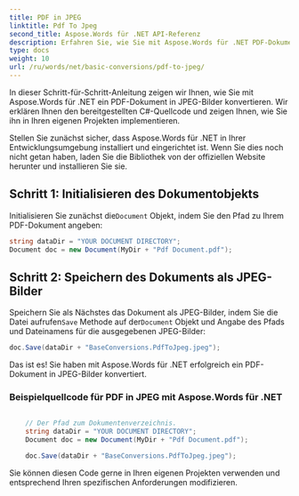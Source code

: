 ```yaml
---
title: PDF in JPEG
linktitle: Pdf To Jpeg
second_title: Aspose.Words für .NET API-Referenz
description: Erfahren Sie, wie Sie mit Aspose.Words für .NET PDF-Dokumente in JPEG-Bilder konvertieren. Schritt-für-Schritt-Anleitung mit Beispielquellcode.
type: docs
weight: 10
url: /ru/words/net/basic-conversions/pdf-to-jpeg/
---
```


In dieser Schritt-für-Schritt-Anleitung zeigen wir Ihnen, wie Sie mit Aspose.Words für .NET ein PDF-Dokument in JPEG-Bilder konvertieren. Wir erklären Ihnen den bereitgestellten C#-Quellcode und zeigen Ihnen, wie Sie ihn in Ihren eigenen Projekten implementieren.

Stellen Sie zunächst sicher, dass Aspose.Words für .NET in Ihrer Entwicklungsumgebung installiert und eingerichtet ist. Wenn Sie dies noch nicht getan haben, laden Sie die Bibliothek von der offiziellen Website herunter und installieren Sie sie.

## Schritt 1: Initialisieren des Dokumentobjekts

 Initialisieren Sie zunächst die`Document` Objekt, indem Sie den Pfad zu Ihrem PDF-Dokument angeben:

```csharp
string dataDir = "YOUR DOCUMENT DIRECTORY";
Document doc = new Document(MyDir + "Pdf Document.pdf");
```

## Schritt 2: Speichern des Dokuments als JPEG-Bilder

 Speichern Sie als Nächstes das Dokument als JPEG-Bilder, indem Sie die Datei aufrufen`Save` Methode auf der`Document` Objekt und Angabe des Pfads und Dateinamens für die ausgegebenen JPEG-Bilder:

```csharp
doc.Save(dataDir + "BaseConversions.PdfToJpeg.jpeg");
```

Das ist es! Sie haben mit Aspose.Words für .NET erfolgreich ein PDF-Dokument in JPEG-Bilder konvertiert.

### Beispielquellcode für PDF in JPEG mit Aspose.Words für .NET

```csharp

	// Der Pfad zum Dokumentenverzeichnis.
	string dataDir = "YOUR DOCUMENT DIRECTORY";
	Document doc = new Document(MyDir + "Pdf Document.pdf");

	doc.Save(dataDir + "BaseConversions.PdfToJpeg.jpeg");

```

Sie können diesen Code gerne in Ihren eigenen Projekten verwenden und entsprechend Ihren spezifischen Anforderungen modifizieren.